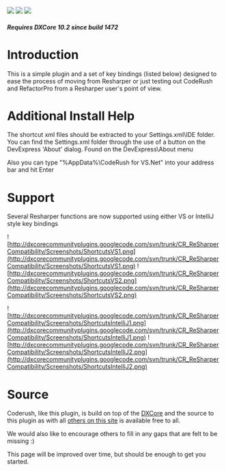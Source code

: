 [![](http://dxcorecommunityplugins.googlecode.com/svn/trunk/Common/Graphics/Download.png)](http://www.rorybecker.co.uk/DevExpress/Community/Plugins/CR_ReSharperCompatibility/)      [![](http://dxcorecommunityplugins.googlecode.com/svn/trunk/Common/Graphics/InstallHelp.png)](http://code.google.com/p/dxcorecommunityplugins/wiki/InstallInstructions)
[![](http://dxcorecommunityplugins.googlecode.com/svn/trunk/Common/Graphics/Feedback.png)](http://code.google.com/p/dxcorecommunityplugins/wiki/Feedback)
##### Requires DXCore 10.2 since build 1472 #####
# Introduction #

This is a simple plugin and a set of key bindings (listed below) designed to ease the process of moving from Resharper or just testing out CodeRush and RefactorPro from a Resharper user's point of view.

# Additional Install Help #

The shortcut xml files should be extracted to your Settings.xml\IDE folder. You can find the Settings.xml folder through the use of a button on the DevExpress 'About' dialog. Found on the DevExpress\About menu

Also you can type "%AppData%\CodeRush for VS.Net\" into your address bar and hit Enter

# Support #
Several Resharper functions are now supported using either VS or IntelliJ style key bindings

![http://dxcorecommunityplugins.googlecode.com/svn/trunk/CR_ReSharperCompatibility/Screenshots/ShortcutsVS1.png](http://dxcorecommunityplugins.googlecode.com/svn/trunk/CR_ReSharperCompatibility/Screenshots/ShortcutsVS1.png)
![http://dxcorecommunityplugins.googlecode.com/svn/trunk/CR_ReSharperCompatibility/Screenshots/ShortcutsVS2.png](http://dxcorecommunityplugins.googlecode.com/svn/trunk/CR_ReSharperCompatibility/Screenshots/ShortcutsVS2.png)

![http://dxcorecommunityplugins.googlecode.com/svn/trunk/CR_ReSharperCompatibility/Screenshots/ShortcutsIntelliJ1.png](http://dxcorecommunityplugins.googlecode.com/svn/trunk/CR_ReSharperCompatibility/Screenshots/ShortcutsIntelliJ1.png)
![http://dxcorecommunityplugins.googlecode.com/svn/trunk/CR_ReSharperCompatibility/Screenshots/ShortcutsIntelliJ2.png](http://dxcorecommunityplugins.googlecode.com/svn/trunk/CR_ReSharperCompatibility/Screenshots/ShortcutsIntelliJ2.png)

# Source #
Coderush, like this plugin, is build on top of the [DXCore](http://devexpress.com/dxcore) and the source to this plugin as with all [others on this site](http://code.google.com/p/dxcorecommunityplugins) is available free to all.

We would also like to encourage others to fill in any gaps that are felt to be missing :)

This page will be improved over time, but should be enough to get you started.